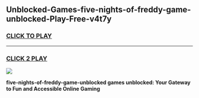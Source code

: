 
## Unblocked-Games-five-nights-of-freddy-game-unblocked-Play-Free-v4t7y
<h3>
<a href="https://premium76.site?title=five-nights-of-freddy-game-unblocked&ref=18A1">CLICK TO PLAY</a></h3>
<hr>

<h3>
<a href="https://premium76.site?title=five-nights-of-freddy-game-unblocked&ref=18A1">CLICK 2 PLAY</a>
  
</h3>

<a href="https://premium76.site?title=five-nights-of-freddy-game-unblocked&ref=18A1"><img src="https://clearcache.store/games.png"></a>


**five-nights-of-freddy-game-unblocked games unblocked: Your Gateway to Fun and Accessible Online Gaming**
